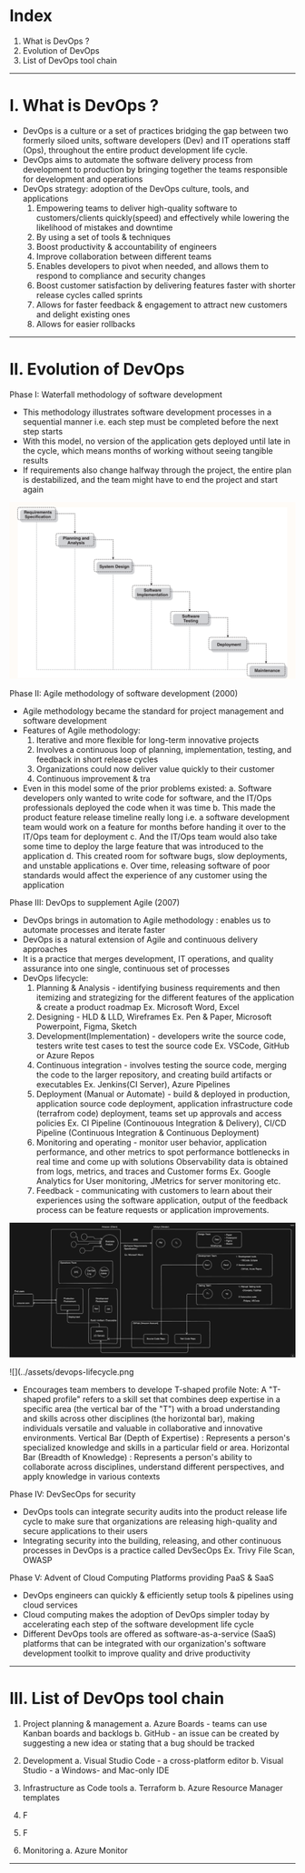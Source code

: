 # Index
1. What is DevOps ?
2. Evolution of DevOps
3. List of DevOps tool chain
-------------------------------------------------------------------------------------------------------------------------------------------------------------------------------------------------------------------------------------------------------------------------------------------------------
# I. What is DevOps ?
 - DevOps is a culture or a set of practices bridging the gap between two formerly siloed units, software developers (Dev) and IT operations staff (Ops), throughout the entire product development life cycle.
 - DevOps aims to automate the software delivery process from development to production by bringing together the teams responsible for development and operations
 - DevOps strategy: adoption of the DevOps culture, tools, and applications
    1. Empowering teams to deliver high-quality software to customers/clients quickly(speed) and effectively while lowering the likelihood of mistakes and downtime
    2. By using a set of tools & techniques
    3. Boost productivity & accountability of engineers
    4. Improve collaboration between different teams
    5. Enables developers to pivot when needed, and allows them  to respond to compliance and security changes
    6. Boost customer satisfaction by delivering features faster with shorter release cycles called sprints
    7. Allows for faster feedback & engagement to attract new customers and delight existing ones
    8. Allows for easier rollbacks       

-------------------------------------------------------------------------------------------------------------------------------------------------------------------------------------------------------------------------------------------------------------------------------------------------------
# II. Evolution of DevOps
Phase I: Waterfall methodology of software development
 - This methodology illustrates software development processes in a sequential manner i.e. each step must be completed before the next step starts
 - With this model, no version of the application gets deployed until late in the cycle, which means months of working without seeing tangible results
 - If requirements also change halfway through the project, the entire plan is destabilized, and the team might have to end the project and start again
   
![Software Development Lifecycle](../assets/sdlc-base.png)


Phase II: Agile methodology of software development (2000)
 - Agile methodology became the standard for project management and software development
 - Features of Agile methodology:
    1. Iterative and more flexible for long-term innovative projects 
    2. Involves a continuous loop of planning, implementation, testing, and feedback in short release cycles
    3. Organizations could now deliver value quickly to their customer
    4. Continuous improvement & tra
 - Even in this model some of the prior problems existed:
    a. Software developers only wanted to write code for software, and the IT/Ops professionals deployed the code when it was time
    b. This made the product feature release timeline really long i.e. a software development team would work on a feature for months before handing it over to the IT/Ops team for deployment
    c. And the IT/Ops team would also take some time to deploy the large feature that was introduced to the application
    d. This created room for software bugs, slow deployments, and unstable applications
    e. Over time, releasing software of poor standards would affect the experience of any customer using the application
 
 
Phase III: DevOps to supplement Agile (2007)
 - DevOps brings in automation to Agile methodology : enables us to automate processes and iterate faster
 - DevOps is a natural extension of Agile and continuous delivery approaches
 - It is a practice that merges development, IT operations, and quality assurance into one single, continuous set of processes
 - DevOps lifecycle:
    1. Planning & Analysis              - identifying business requirements and then itemizing and strategizing for the different features of the application & create a product roadmap  Ex. Microsoft Word, Excel
    2. Designing                        - HLD & LLD, Wireframes  Ex. Pen & Paper, Microsoft Powerpoint, Figma, Sketch 
    3. Development(Implementation)      - developers write the source code, testers write test cases to test the source code  Ex. VSCode, GitHub or Azure Repos
    4. Continuous integration           - involves testing the source code, merging the code to the larger repository, and creating build artifacts or executables  Ex. Jenkins(CI Server), Azure Pipelines
    5. Deployment (Manual or Automate)  - build & deployed in production, application source code deployment, application infrastructure code (terrafrom code) deployment, teams set up approvals and access policies
                                          Ex. CI Pipeline (Continouous Integration & Delivery), CI/CD Pipeline  (Continuous Integration & Continuous Deployment)
    6. Monitoring and operating         - monitor user behavior, application performance, and other metrics to spot performance bottlenecks in real time and come up with solutions
                                          Observability data is obtained from logs, metrics, and traces and Customer forms
                                          Ex. Google Analytics for User monitoring, JMetrics for server monitoring etc.
    8. Feedback                         - communicating with customers to learn about their experiences using the software application, output of the feedback process can be feature requests or application improvements.
  
![Detailed roles of Teams in DevOps](../assets/team-devops-roles.png)  

![](../assets/devops-lifecycle.png
 
 - Encourages team members to develope T-shaped profile
   Note: A "T-shaped profile" refers to a skill set that combines deep expertise in a specific area (the vertical bar of the "T") with a broad understanding and skills across other disciplines (the horizontal bar), making individuals versatile and valuable in collaborative
         and innovative environments. 
         Vertical Bar (Depth of Expertise)     : Represents a person's specialized knowledge and skills in a particular field or area. 
         Horizontal Bar (Breadth of Knowledge) :  Represents a person's ability to collaborate across disciplines, understand different perspectives, and apply knowledge in various contexts 


Phase IV: DevSecOps for security
 - DevOps tools can integrate security audits into the product release life cycle to make sure that organizations are releasing high-quality and secure applications to their users
 - Integrating security into the building, releasing, and other continuous processes in DevOps is a practice called DevSecOps
   Ex. Trivy File Scan, OWASP

Phase V: Advent of Cloud Computing Platforms providing PaaS & SaaS
 - DevOps engineers can quickly & efficiently setup tools & pipelines using cloud services
 - Cloud computing makes the adoption of DevOps simpler today by accelerating each step of the software development life cycle
 - Different DevOps tools are offered as software-as-a-service (SaaS) platforms that can be integrated with our organization's software development toolkit to improve quality and drive productivity
   
-------------------------------------------------------------------------------------------------------------------------------------------------------------------------------------------------------------------------------------------------------------------------------------------------------
# III. List of DevOps tool chain
1. Project planning & management
    a. Azure Boards - teams can use Kanban boards and backlogs
    b. GitHub - an issue can be created by suggesting a new idea or stating that a bug should be tracked

2. Development
    a. Visual Studio Code - a cross-platform editor
    b. Visual Studio - a Windows- and Mac-only IDE

3. Infrastructure as Code tools
    a. Terraform
    b. Azure Resource Manager templates

4. F

5. F

6. Monitoring
    a. Azure Monitor
-------------------------------------------------------------------------------------------------------------------------------------------------------------------------------------------------------------------------------------------------------------------------------------------------------
